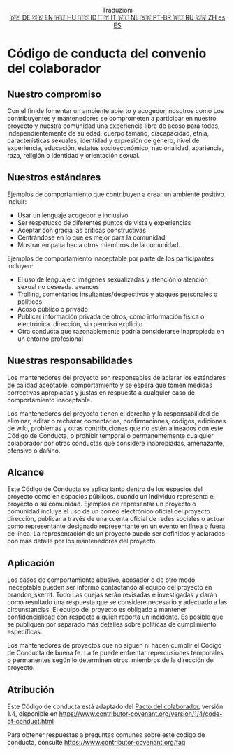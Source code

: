 <p align="center">
Traduzioni <br>
<a href=https://github.com/Ciphey/Ciphey/tree/master/translations/de/CODE_OF_CONDUCT.md>🇩🇪 DE   </a>
<a href=https://github.com/Ciphey/Ciphey/tree/master/CODE_OF_CONDUCT.md>🇬🇧 EN   </a>
<a href=https://github.com/Ciphey/Ciphey/tree/master/translations/hu/CODE_OF_CONDUCT.md>🇭🇺 HU   </a>
<a href=https://github.com/Ciphey/Ciphey/tree/master/translations/id/CODE_OF_CONDUCT.md>🇮🇩 ID   </a>
<a href=https://github.com/Ciphey/Ciphey/tree/master/translations/it/CODE_OF_CONDUCT.md>🇮🇹 IT   </a>
<a href=https://github.com/Ciphey/Ciphey/tree/master/translations/nl/CODE_OF_CONDUCT.md>🇳🇱 NL   </a>
<a href=https://github.com/Ciphey/Ciphey/tree/master/translations/pt-br/CODE_OF_CONDUCT.md>🇧🇷 PT-BR   </a>
<a href=https://github.com/Ciphey/Ciphey/tree/master/translations/ru/CODE_OF_CONDUCT.md>🇷🇺 RU   </a>
<a href=https://github.com/Ciphey/Ciphey/tree/master/translations/zh/CODE_OF_CONDUCT.md>🇨🇳 ZH   </a>
<a href=https://github.com/Ciphey/Ciphey/tree/master/translations/es/CODE_OF_CONDUCT.md>es ES   </a>
</p>

# Código de conducta del convenio del colaborador

## Nuestro compromiso

Con el fin de fomentar un ambiente abierto y acogedor, nosotros como
Los contribuyentes y mantenedores se comprometen a participar en nuestro proyecto y
nuestra comunidad una experiencia libre de acoso para todos, independientemente de su edad, cuerpo
tamaño, discapacidad, etnia, características sexuales, identidad y expresión de género,
nivel de experiencia, educación, estatus socioeconómico, nacionalidad,
apariencia, raza, religión o identidad y orientación sexual.

## Nuestros estándares

Ejemplos de comportamiento que contribuyen a crear un ambiente positivo.
incluir:

* Usar un lenguaje acogedor e inclusivo
* Ser respetuoso de diferentes puntos de vista y experiencias
* Aceptar con gracia las críticas constructivas
* Centrándose en lo que es mejor para la comunidad
* Mostrar empatía hacia otros miembros de la comunidad.

Ejemplos de comportamiento inaceptable por parte de los participantes incluyen:

* El uso de lenguaje o imágenes sexualizadas y atención o atención sexual no deseada.
 avances
* Trolling, comentarios insultantes/despectivos y ataques personales o políticos
* Acoso público o privado
* Publicar información privada de otros, como información física o electrónica.
 dirección, sin permiso explícito
* Otra conducta que razonablemente podría considerarse inapropiada en un
 entorno profesional

## Nuestras responsabilidades

Los mantenedores del proyecto son responsables de aclarar los estándares de calidad aceptable.
comportamiento y se espera que tomen medidas correctivas apropiadas y justas en
respuesta a cualquier caso de comportamiento inaceptable.

Los mantenedores del proyecto tienen el derecho y la responsabilidad de eliminar, editar o
rechazar comentarios, confirmaciones, códigos, ediciones de wiki, problemas y otras contribuciones
que no estén alineados con este Código de Conducta, o prohibir temporal o
permanentemente cualquier colaborador por otras conductas que considere inapropiadas,
amenazante, ofensivo o dañino.

## Alcance

Este Código de Conducta se aplica tanto dentro de los espacios del proyecto como en espacios públicos.
cuando un individuo representa el proyecto o su comunidad. Ejemplos de
representar un proyecto o comunidad incluye el uso de un correo electrónico oficial del proyecto
dirección, publicar a través de una cuenta oficial de redes sociales o actuar como representante designado
representante en un evento en línea o fuera de línea. La representación de un proyecto puede ser
definidos y aclarados con más detalle por los mantenedores del proyecto.

## Aplicación

Los casos de comportamiento abusivo, acosador o de otro modo inaceptable pueden ser
informó contactando al equipo del proyecto en brandon_skerrit. Todo
Las quejas serán revisadas e investigadas y darán como resultado una respuesta que
se considere necesario y adecuado a las circunstancias. El equipo del proyecto es
obligado a mantener confidencialidad con respecto a quien reporta un incidente.
Es posible que se publiquen por separado más detalles sobre políticas de cumplimiento específicas.

Los mantenedores de proyectos que no siguen ni hacen cumplir el Código de Conducta de buena fe.
La fe puede enfrentar repercusiones temporales o permanentes según lo determinen otros.
miembros de la dirección del proyecto.

## Atribución

Este Código de conducta está adaptado del [Pacto del colaborador][página de inicio], versión 1.4,
disponible en <https://www.contributor-covenant.org/version/1/4/code-of-conduct.html>

[página de inicio]: https://www.contributor-covenant.org

Para obtener respuestas a preguntas comunes sobre este código de conducta, consulte
<https://www.contributor-covenant.org/faq>
